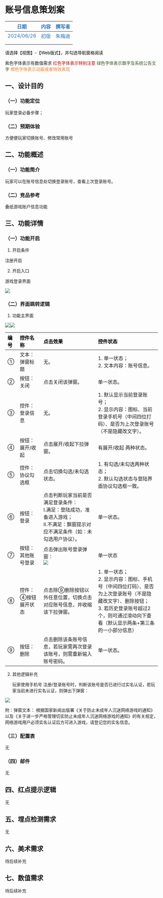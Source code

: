 # **账号信息策划案**
| **<font style="color:rgb(46,117,181);">日期</font>** | **<font style="color:rgb(46,117,181);">内容</font>** | **<font style="color:rgb(46,117,181);">撰写者</font>** |
| --- | :---: | :---: |
| <font style="color:rgb(46,117,181);">2024/06/26</font> | <font style="color:rgb(46,117,181);">初版</font> | <font style="color:rgb(46,117,181);">朱梅迪</font> |
| **<font style="color:rgb(46,117,181);"></font>** | <font style="color:rgb(46,117,181);"></font> | <font style="color:rgb(46,117,181);"></font> |
| **<font style="color:rgb(46,117,181);"></font>** | <font style="color:rgb(46,117,181);"></font> | <font style="color:rgb(46,117,181);"></font> |


<font style="color:rgb(0,0,0);">请选择【视图】</font><font style="color:rgb(0,0,0);">-【Web版式】，并勾选导航窗格阅读</font>

紫色字体表示有数值需求  <font style="color:rgb(192,0,0);">红色字体表示特别注意</font>  <font style="color:rgb(56,86,35);">绿色字体表示飘字及系统公告文字</font>  <font style="color:rgb(237,125,49);">橙色字体表示动画或者特效表现</font>



## 一、**设计目的**
### （一）**功能定位**
玩家登录必备步骤；  

### （二）**预期体验**
方便便玩家切换账号、修改常用账号





## 二、**功能概述**
### （一）**功能简介**
玩家可以在账号信息处切换登录账号，查看上次登录账号。





### （二）**竞品参考**
叠纸游戏账户信息功能



## 三、**功能详情**
### （一）**功能开启**
1. 开启条件

注册开启



2. 开启入口

游戏登录界面

![](https://cdn.nlark.com/yuque/0/2024/png/44683805/1719391337334-aaaa011e-d4eb-42e8-84e6-b25e39fa95f2.png)



### （二）**界面跳转逻辑**
1. 功能主界面 

![](https://cdn.nlark.com/yuque/0/2024/png/44683805/1719391340332-24949d95-82b9-4a8b-b862-62c57ece7f07.png)![](https://cdn.nlark.com/yuque/0/2024/png/44683805/1719391349879-6c06f2cd-7be5-4f99-86bf-90a55383f82d.png)

| <font style="color:rgb(0,0,0);">编号</font> | <font style="color:rgb(0,0,0);">控件名称</font> | <font style="color:rgb(0,0,0);">点击效果</font> | <font style="color:rgb(0,0,0);">控件状态</font> |
| :--- | :--- | :--- | :--- |
| ① | 文本：弹窗标题 | 无。 | 1. 单一状态；<br/>2. 文本内容：账号信息。 |
| ② | 按钮：关闭 | 点击关闭该弹窗。 | 单一状态。 |
| ③ | 控件：登录信息 | 无。 | 1. 默认显示当前登录账号；<br/>2. 显示内容：图标、当前登录手机号（中间四位打码）、是否为上次登录账号（不是隐藏改文字）。 |
| ④ | 按钮：展开/收起 | 点击展开/收起下拉弹窗。 | 有展开/收起 两种状态。 |
| ⑤ | 控件：协议勾选框 | 点击切换勾选/未勾选状态。 | 1. 有勾选/未勾选两种状态；<br/>2. 默认勾选状态与登陆界面协议勾选框一致。 |
| ⑥ | 按钮：登录 | 点击判断玩家当前是否满足登录条件：<br/>Ⅰ.满足：登陆成功，准备进入游戏；<br/>Ⅱ.不满足：飘窗提示对应不满足条件（如：未勾选用户协议）。 | 单一状态。 |
| ⑦ | 按钮：其他账号登录 | 点击弹出账号登录弹窗：<br/>![](https://cdn.nlark.com/yuque/0/2024/png/44683805/1719391459347-5d6d7351-99a9-4c84-b48a-159382d965b9.png) | 单一状态 |
| ⑧ | 控件：④按钮展开状态 | 点击除⑨删除按钮以外任意位置，切换点击对应账号信息，并收缩该下拉弹窗。 | 1. 单一状态；<br/>2. 显示内容：图标、手机号（中间四位打码）、是否为上次登录账号（不是隐藏改文字）、删除按钮；<br/>3. 若历史登录账号超过2个，则可通过滑动向下查看（默认显示两条+第三条的一小部分信息） |
| ⑨ | 按钮：删除 | 点击删除该条账号信息，若玩家需再次登录该账号，则需重新输入账号密码。 | 单一状态。 |




2.  其他逻辑补充

      玩家使用手机号 注册/登录账号时，判断该账号是否已进行过实名认证，若玩家当前未进行实名认证，则弹出下弹窗：

![](https://cdn.nlark.com/yuque/0/2024/png/44683805/1719394156204-05ecb5b6-ffaa-4ad2-aa52-3f1827a48a12.png)

附：弹窗文本：  根据国家新闻出版署《关于防止未成年人沉迷网络游戏的通知》以及《关于进一步严格管理切实防止未成年人沉迷网络游戏的通知》的有关规定，网络游戏用户必须实名认证后方可进入游戏，请登记您的实名信息。







### （三）**配置表**
无

### （四）**邮件**
无





## 四、**红点提示逻辑**
无



## 五、**埋点检测需求**
无



## 六、**美术需求**
待后续补充



## 七、**数值需求**
待后续补充



